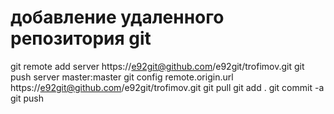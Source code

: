 # добавление удаленного репозитория git
git remote add server https://e92git@github.com/e92git/trofimov.git
git push server master:master
git config remote.origin.url https://e92git@github.com/e92git/trofimov.git
git pull
git add . 
git commit -a 
git push